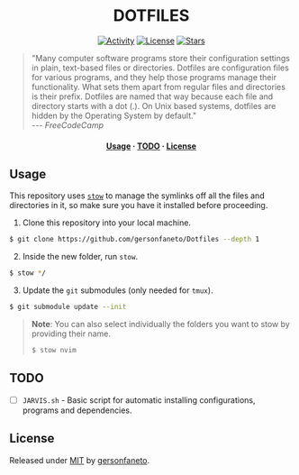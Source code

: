 <h1 align="center">DOTFILES</h1>

<div align="center">

[![Activity](https://img.shields.io/github/last-commit/gersonfaneto/Dotfiles?style=for-the-badge&logo=appveyor)](https://github.com/gersonfaneto/Dotfiles/commit/main)
[![License](https://img.shields.io/github/license/gersonfaneto/Dotfiles?style=for-the-badge&logo=appveyor)](https://github.com/gersonfaneto/Dotfiles/blob/main/LICENSE)
[![Stars](https://img.shields.io/github/stars/gersonfaneto/Dotfiles?style=for-the-badge&logo=appveyor)](https://github.com/gersonfaneto/Dotfiles)

</div>

> "Many computer software programs store their configuration settings in plain, text-based
> files or directories. Dotfiles are configuration files for various programs, and they
> help those programs manage their functionality. What sets them apart from regular files
> and directories is their prefix. Dotfiles are named that way because each file and directory
> starts with a dot (.). On Unix based systems, dotfiles are hidden by the Operating System by
> default."  
> --- _FreeCodeCamp_

<h4 align="center">
  <a href="#usage">Usage</a>
  ·
  <a href="#todo">TODO</a>
  ·
  <a href="#license">License</a>
</h4>

## Usage

This repository uses [`stow`](https://www.gnu.org/software/stow/) to manage the symlinks off all the
files and directories in it, so make sure you have it installed before proceeding.

1. Clone this repository into your local machine.

```bash
$ git clone https://github.com/gersonfaneto/Dotfiles --depth 1
```

2. Inside the new folder, run `stow`.

```bash
$ stow */
```

3. Update the `git` submodules (only needed for `tmux`).

```bash
$ git submodule update --init
```

> **Note**: You can also select individually the folders you want to stow by providing their name.
>
> ```bash
> $ stow nvim
> ```

## TODO

- [ ] `JARVIS.sh` - Basic script for automatic installing configurations, programs and dependencies.

## License

Released under [MIT](https://github.com/gersonfaneto/Dotfiles/blob/main/LICENSE) by [gersonfaneto](https://github.com/gersonfaneto).
